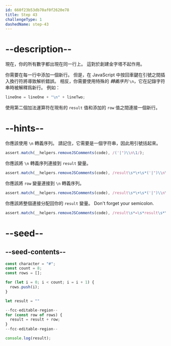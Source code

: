 ```yaml
---
id: 660f23b53db70af0f2620e78
title: Step 43
challengeType: 1
dashedName: step-43
---
```


# --description--

現在，你的所有數字都出現在同一行上。 這對於創建金字塔不起作用。

你需要在每一行中添加一個新行。 但是，在 JavaScript 中按回車鍵在引號之間插入換行符將導致解析錯誤。 相反，你需要使用特殊的 <dfn>轉義序列</dfn> `\n`，它在記錄字符串時被解釋爲新行。 例如：

```js
lineOne = lineOne + "\n" + lineTwo;
```

使用第二個加法運算符在現有的 `result` 值和添加的 `row` 值之間連接一個新行。

# --hints--

你應該使用 `\n` 轉義序列。 請記住，它需要是一個字符串，因此用引號括起來。

```js
assert.match(__helpers.removeJSComments(code), /('|")\\n\1/);
```

你應該將 `\n` 轉義序列連接到 `result` 變量。

```js
assert.match(__helpers.removeJSComments(code), /result\s*\+\s*('|")\\n\1/);
```

你應該將 `row` 變量連接到 `\n` 轉義序列。

```js
assert.match(__helpers.removeJSComments(code), /result\s*\+\s*('|")\\n\1\s*\+\s*row/);
```

你應該將整個連接分配回你的 `result` 變量。 Don't forget your semicolon.

```js
assert.match(__helpers.removeJSComments(code), /result\s*=\s*result\s*\+\s*('|")\\n\1\s*\+\s*row;/);
```

# --seed--

## --seed-contents--

```js
const character = "#";
const count = 8;
const rows = [];

for (let i = 0; i < count; i = i + 1) {
  rows.push(i);
}

let result = ""

--fcc-editable-region--
for (const row of rows) {
  result = result + row;
}
--fcc-editable-region--

console.log(result);
```
